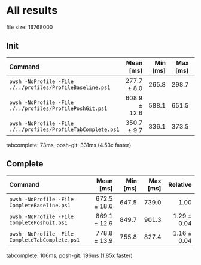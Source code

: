 # All results

file size: 16768000
## Init

| Command | Mean [ms] | Min [ms] | Max [ms] | Relative |
|:---|---:|---:|---:|---:|
| `pwsh -NoProfile -File ./../profiles/ProfileBaseline.ps1` | 277.7 ± 8.0 | 265.8 | 298.7 | 1.00 |
| `pwsh -NoProfile -File ./../profiles/ProfilePoshGit.ps1` | 608.9 ± 12.6 | 588.1 | 651.5 | 2.19 ± 0.08 |
| `pwsh -NoProfile -File ./../profiles/ProfileTabComplete.ps1` | 350.7 ± 9.7 | 336.1 | 373.5 | 1.26 ± 0.05 |

tabcomplete: 73ms, posh-git: 331ms (4.53x faster)
## Complete

| Command | Mean [ms] | Min [ms] | Max [ms] | Relative |
|:---|---:|---:|---:|---:|
| `pwsh -NoProfile -File CompleteBaseline.ps1` | 672.5 ± 18.6 | 647.5 | 739.0 | 1.00 |
| `pwsh -NoProfile -File CompletePoshGit.ps1` | 869.1 ± 12.9 | 849.7 | 901.3 | 1.29 ± 0.04 |
| `pwsh -NoProfile -File CompleteTabComplete.ps1` | 778.8 ± 13.9 | 755.8 | 827.4 | 1.16 ± 0.04 |

tabcomplete: 106ms, posh-git: 196ms (1.85x faster)
